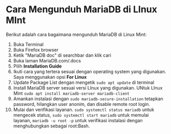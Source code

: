 # Cara Mengunduh MariaDB di LInux MInt

Berikut adalah cara bagaimana mengunduh MariaDB di Linux Mint:

1. Buka Terminal 
2. Buka Firefox browser
3. Ketik "MariaDB doc" di searchbar dan klik cari
4. Buka laman MariaDB.com/.docs
5. Pilih **Installation Guide**
6. Ikuti cara yang tertera sesuai dengan operating system yang digunakan. Saya menggunakan opsi **For Linux**
7. Update Package List dengan mengetik `sudo apt update` di terminal
8. Install MariaDB server sesuai versi LInux yang digunakan. UNtuk LInux Mint `sudo apt install mariadb-server mariadb-client`
9. Amankan instalasi dengan `sudo mariadb-secure-installation` tetapkan password, hilangkan user anonim, dan disable remote root login.
10. Mulai dan verifikasi layanan. `sudo systemctl status mariadb` untuk mengecek status, `sudo systemctl start mariadb` untuk memulai layanan, `mariadb -u root -p` untuk verifikasi instalasi dengan menghubungkan sebagai root:Bash. 

